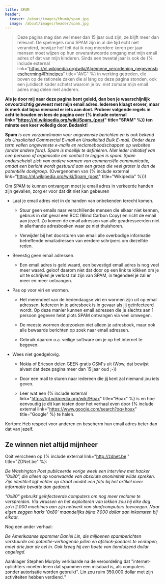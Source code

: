 ```yaml
---
title: SPAM
header:
  teaser: /about/images/thumb/spam.jpg
  image: /about/images/header/spam.jpg
---
```

> Deze pagina mag dan wel meer dan 15 jaar oud zijn, ze blijft meer dan relevant. De spelregels rond SPAM zijn in al die tijd echt niet veranderd, bewijze hef feit dat ik nog meerdere keren per jaar mensen moet wijzen op hun onverantwoorde omgang met mijn email adres of dat van mijn kinderen. Sinds een tweetal jaar is ook de {% include external link="https://nl.wikipedia.org/wiki/Algemene_verordening_gegevensbescherming#Principes" title="AVG" %} in werking getreden, die boven op de rationele zaken die al lang op deze pagina stonden, ook een juridisch kader schetst waarom je bv. niet zomaar mijn email adres mag delen met anderen.

**Als je door mij naar deze pagina bent geleid, dan ben je waarschijnlijk
onvoorzichtig geweest met mijn email adres. Iedereen klaagt
erover, maar ik merk dat bijna niemand er iets aan doet. Probeer volgende
regels in acht te houden en lees de pagina over
{% include external link="https://nl.wikipedia.org/wiki/Spam_(post" title="SPAM" %}) ten minste een keer volledig door. Bedankt!**

**Spam** _is een verzamelnaam voor ongewenste berichten en is ook bekend als Unsolicited Commercial E-mail en Unsolicited Bulk E-mail. Onder deze term vallen ongewenste e-mails en reclameboodschappen op websites (onder andere fora). Spam is moeilijk te definiëren. Niet ieder initiatief van een persoon of organisatie om contact te leggen is spam. Spam onderscheidt zich van andere vormen van commerciële communicatie, omdat een bericht wordt gestuurd aan een groep die veel groter is dan de potentiële doelgroep._ (Overgenomen van {% include external link="https://nl.wikipedia.org/wiki/Spam_(post" title="Wikipedia" %}))

Om SPAM te kunnen ontvangen moet je email adres in verkeerde handen zijn
gevallen, zorg er voor dat dit niet kan gebeuren

* Laat je email adres niet in de handen van onbekenden terecht komen.

  * Stuur geen emails naar verschillende mensen die elkaar niet kennen, gebruik in dat geval een BCC (Blind Carbon Copy) en richt de email aan  jezelf. Zo komen de email adressen van alle geadresseerden niet in  allerhande adresboeken waar ze niet thuishoren.

  * Verwijder bij het doorsturen van email alle overbodige informatie betreffende emailadressen van eerdere schrijvers om diezelfde reden.

* Bevestig geen email adressen.

  * Een email adres is geld waard, een bevestigd email adres is nog veel meer waard. geloof daarom niet dat door op een link te klikken om je uit te schrijven je verlost zal zijn van SPAM, in tegendeel je zal er meer en meer ontvangen.

* Pas op voor viri en wormen.

  * Het merendeel van de hedendaagse viri en wormen zijn uit op email adressen. Iedereen in je adresboek is in gevaar als jij geïnfecteerd wordt. Op deze manier kunnen email adressen die je slechts aan 1 persoon gegeven hebt plots SPAM ontvangen via veel omwegen.

  * De meeste wormen doorzoeken niet alleen je adresboek, maar ook alle
    bewaarde berichten op zoek naar email adressen.

  * Gebruik daarom o.a. veilige software om je op het internet te begeven.

* Wees niet goedgelovig.

  * Nokia of Ericson delen GEEN gratis GSM's uit (Wow, dat bewijst alvast dat deze pagina meer dan 15 jaar oud ;-))

  * Door een mail te sturen naar iedereen die jij kent zal niemand jou iets
    geven.

  * Leer wat een {% include external link="https://nl.wikipedia.org/wiki/Hoax" title="Hoax" %} is en hoe eenvoudig je dit kan testen door het verhaal even door {% include external link="https://www.google.com/search?oq=hoax" title="Google" %} te halen.

Kortom: Heb respect voor anderen en bescherm hun email adres beter dan dat van
jezelf.

## Ze winnen niet altijd mijnheer

Ooit verscheen op {% include external link="http://zdnet.be " title="ZDNet.be" %}:

_De Washington Post publiceerde vorige week een interview met hacker "0x80", die alleen op voorwaarde van absolute anonimiteit wilde spreken. Zijn identiteit ligt echter op straat omdat een foto bij het artikel meer informatie bevatte dan gedacht._

_"0x80" gebruikt geïnfecteerde computers om nog meer reclame te verspreiden. Via virussen en het exploiteren van lekken zou hij elke dag zo'n 2.000 machines aan zijn netwerk van slaafcomputers toevoegen. Naar eigen zeggen harkt '0x80' maandelijks bijna 7.000 dollar aan inkomsten bij elkaar._

Nog een ander verhaal:

_De Amerikaanse spammer Daniel Lin, die miljoenen spamberichten verstuurde om potentie-verhogende pillen en afslank-poeders te verkopen, moet drie jaar de cel in. Ook kreeg hij een boete van tienduizend dollar opgelegd._

Aanklager Stephen Murphy verklaarde na de veroordeling dat "internet-oplichters
moeten leren dat spammen een misdaad is, als computers zonder autorisatie
worden gebruikt". Lin zou ruim 350.000 dollar met zijn activiteiten hebben
verdiend.''
